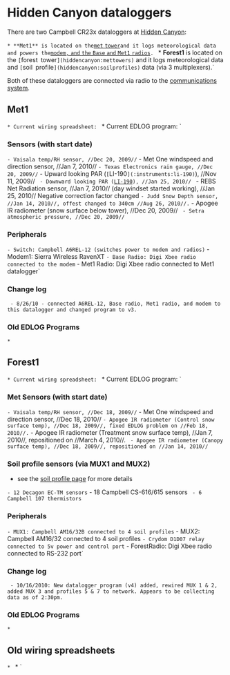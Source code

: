 # Hidden Canyon dataloggers

There are two Campbell CR23x dataloggers at [Hidden
Canyon](hiddencanyon:sitedescription):

` * **Met1** is located on the `[`met`
`tower`](hiddencanyon:mettowers)` and it logs meteorological data and powers the `[`modem,`
`and` `the` `Base` `and` `Met1`
`radios`](hiddencanyon:communicationsystem)`.
` * **Forest1** is located on the `[`forest`
`tower`](hiddencanyon:mettowers)` and it logs meteorological data and `[`soil`
`profile`](hiddencanyon:soilprofiles)` data (via 3 multiplexers).`

Both of these dataloggers are connected via radio to the [communications
system](hiddencanyon:communicationsystem).

## Met1

` * Current wiring spreadsheet: 
` * Current EDLOG program: `

### Sensors (with start date)

` - Vaisala temp/RH sensor, //Dec 20, 2009//
` - Met One windspeed and direction sensor, //Jan 7, 2010//
` - Texas Electronics rain gauge, //Dec 20, 2009//
` - Upward looking PAR (`[`LI-190`](:instruments:li-190)`), //Nov 11, 2009//
` - Downward looking PAR (`[`LI-190`](:instruments:li-190)`), //Jan 25, 2010//
` - REBS Net Radiation sensor, //Jan 7, 2010// (day windset started working), //Jan 25, 2010// Negative correction factor changed
` - Judd Snow Depth sensor, //Jan 14, 2010//, offest changed to 340cm //Aug 26, 2010//.
` - Apogee IR radiometer (snow surface below tower), //Dec 20, 2009//
` - Setra atmospheric pressure, //Dec 20, 2009//`

### Peripherals

` - Switch: Campbell A6REL-12 (switches power to modem and radios)
` - Modem1: Sierra Wireless RavenXT
` - Base Radio: Digi Xbee radio connected to the modem
` - Met1 Radio: Digi Xbee radio connected to Met1 datalogger`

### Change log

` - 8/26/10 - connected A6REL-12, Base radio, Met1 radio, and modem to this datalogger and changed program to v3.`

### Old EDLOG Programs

` * `

## Forest1

` * Current wiring spreadsheet: 
` * Current EDLOG program: `

### Met Sensors (with start date)

` - Vaisala temp/RH sensor, //Dec 18, 2009//
` - Met One windspeed and direction sensor, //Dec 18, 2010//
` - Apogee IR radiometer (Control snow surface temp), //Dec 18, 2009//, fixed EDLOG problem on //Feb 18, 2010//.
` - Apogee IR radiometer (Treatment snow surface temp), //Jan 7, 2010//, repositioned on //March 4, 2010//.
` - Apogee IR radiometer (Canopy surface temp), //Dec 18, 2009//, repositioned on //Jan 14, 2010//`

### Soil profile sensors (via MUX1 and MUX2)

-   see the [soil profile page](hiddencanyon:soilprofiles)
    for more details

` - 12 Decagon EC-TM sensors
` - 18 Campbell CS-616/615 sensors
` - 6 Campbell 107 thermistors`

### Peripherals

` - MUX1: Campbell AM16/32B connected to 4 soil profiles
` - MUX2: Campbell AM16/32 connected to 4 soil profiles
` - Crydom D1D07 relay connected to 5v power and control port
` - ForestRadio: Digi Xbee radio connected to RS-232 port`

### Change log

` - 10/16/2010: New datalogger program (v4) added, rewired MUX 1 & 2, added MUX 3 and profiles 5 & 7 to network. Appears to be collecting data as of 2:30pm.`

### Old EDLOG Programs

` * `

## Old wiring spreadsheets

` * 
` * `
